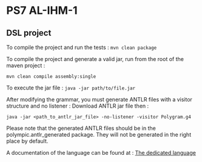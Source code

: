 # PS7 AL-IHM-1

## DSL project

To compile the project and run the tests :
`mvn clean package`

To compile the project and generate a valid jar, run from the root of the maven project :

`mvn clean compile assembly:single`

To execute the jar file :
`java -jar path/to/file.jar`

After modifying the grammar, you must generate ANTLR files with a visitor structure and no listener :
Download ANTLR jar file then :

`java -jar <path_to_antlr_jar_file> -no-listener -visitor Polygram.g4`

Please note that the generated ANTLR files should be in the polympic.antlr_generated package. They will not be generated in the right place by default.

A documentation of the language can be found at :
[The dedicated language](https://github.com/PNS-PS7and8/PNS-PS7-19-20-pns-ps7-19-20-al-ihm1/wiki/The-dedicated-language)
